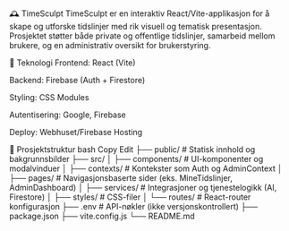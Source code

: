 🕰️ TimeSculpt
TimeSculpt er en interaktiv React/Vite-applikasjon for å skape og utforske tidslinjer med rik visuell og tematisk presentasjon. Prosjektet støtter både private og offentlige tidslinjer, samarbeid mellom brukere, og en administrativ oversikt for brukerstyring.

🚀 Teknologi
Frontend: React (Vite)

Backend: Firebase (Auth + Firestore)

Styling: CSS Modules

Autentisering: Google, Firebase

Deploy:  Webhuset/Firebase Hosting

📁 Prosjektstruktur
bash
Copy
Edit
├── public/                     # Statisk innhold og bakgrunnsbilder
├── src/
│   ├── components/            # UI-komponenter og modalvinduer
│   ├── contexts/              # Kontekster som Auth og AdminContext
│   ├── pages/                 # Navigasjonsbaserte sider (eks. MineTidslinjer, AdminDashboard)
│   ├── services/              # Integrasjoner og tjenestelogikk (AI, Firestore)
│   ├── styles/                # CSS-filer
│   └── routes/                # React-router konfigurasjon
├── .env                       # API-nøkler (ikke versjonskontrollert)
├── package.json
├── vite.config.js
└── README.md

